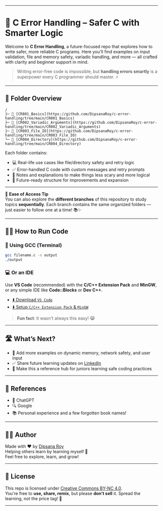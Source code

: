
---

# 🚨 C Error Handling – Safer C with Smarter Logic

Welcome to **C Error Handling**, a future-focused repo that explores how to write safer, more reliable C programs. Here you'll find examples on input validation, file and memory safety, variadic handling, and more — all crafted with clarity and beginner support in mind.

> Writing error-free code is impossible, but **handling errors smartly** is a superpower every C programmer should master. ⚡

---

## 📂 Folder Overview

```
/
├─ 📁 [CR001_Basics](https://github.com/DipsanaRoy/c-error-handling/tree/main/CR001_Basics)
├─ 📁 [CR002_Variadic_Arguments](https://github.com/DipsanaRoy/c-error-handling/tree/main/CR002_Variadic_Arguments)
├─ 📁 [CR003_File_IO](https://github.com/DipsanaRoy/c-error-handling/tree/main/CR003_File_IO)
└─ 📁 [CR004_Directory](https://github.com/DipsanaRoy/c-error-handling/tree/main/CR004_Directory)
```

Each folder contains:
- 💻 Real-life use cases like file/directory safety and retry logic  
- ✅ Error-handled C code with custom messages and retry prompts  
- 📝 Notes and explanations to make things less scary and more logical  
- 🔁 Future-ready structure for improvements and expansion

---

🔀 **Ease of Access Tip**  
You can also explore the **different branches** of this repository to study topics **sequentially**. Each branch contains the same organized folders — just easier to follow one at a time! 📚✨

---

## 🏃‍♂️ How to Run Code

### 🔧 Using GCC (Terminal)
```bash
gcc filename.c -o output
./output
```

### 💻 Or an IDE 
Use **VS Code** (recommended) with the **C/C++ Extension Pack** and **MinGW**, or any simple IDE like **Code::Blocks** or **Dev C++**.

- [⬇️ Download `VS Code`](https://code.visualstudio.com/download)  
- [⬇️ Setup `C/C++ Extension Pack` & `MinGW`](https://code.visualstudio.com/docs/cpp/config-mingw)

> **Fun fact**: It wasn't always this easy! 😹

---

## 🛣️ What’s Next?

- 🔄 Add more examples on dynamic memory, network safety, and user input  
- ✅ Share future learning updates on [LinkedIn](https://www.linkedin.com/in/dipsana)  
- 💬 Make this a reference hub for juniors learning safe coding practices  

---

## 🙌 References
 
- 🤖 ChatGPT  
- 🔍 Google  
- 📚 Personal experience and a few forgotten book names!

---

## 🧑‍💻 Author

Made with ❤️ by [Dipsana Roy](https://github.com/DipsanaRoy)  
Helping others learn by learning myself 🌱  
Feel free to explore, learn, and grow!

---

## 📄 License

This repo is licensed under [Creative Commons BY-NC 4.0](https://creativecommons.org/licenses/by-nc/4.0/).  
You're free to **use, share, remix**, but please **don’t sell** it. Spread the learning, not the price tag! 💖

---
